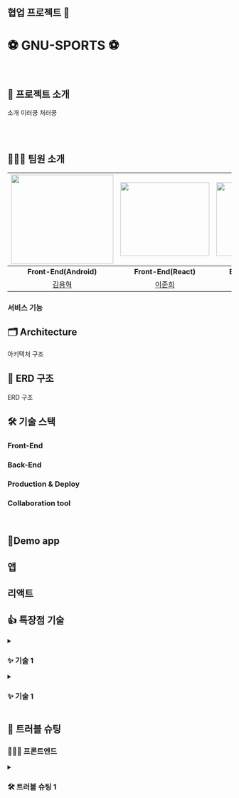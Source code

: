 ## 협업 프로젝트 👋

# ⚽ GNU-SPORTS ⚽

<br/>

## 📎 프로젝트 소개

소개 이러쿵 처러쿵

<br><br>

## 🧑‍🤝‍🧑 팀원 소개

| <img src =https://user-images.githubusercontent.com/67897318/209688971-49212507-71b7-4551-9985-8565d31d24a4.png width="230" height="200"> | <img src =https://user-images.githubusercontent.com/49369306/195608027-5633bd06-1c29-4916-bf75-65567de3b2a5.png width="200" height="165"> | <img src =https://user-images.githubusercontent.com/67897318/209684714-883aaf83-167c-4f41-90f0-4d9df814b6e1.jpeg width="200" height="165"> |
|:-----------------------------------------------------------------------------------------------------------------------------------------:|:-----------------------------------------------------------------------------------------------------------------------------------------:|:------------------------------------------------------------------------------------------------------------------------------------------:|
|                                                                 **Front-End(Android)**                                                                 |                                                                 **Front-End(React)**                                                                 |                                                                  **Back-End(Spring)**                                                                  |     
| [김용혁](https://github.com/younghyeok-k) |   [이준희](https://github.com/juni0914)  |   [조성진](https://github.com/Jorados)     |             


###  서비스 기능
[//]: # (기능1)

[//]: # (기능1)

[//]: # (기능1)

## 🗂️ Architecture

아키텍처 구조 

## 💾 ERD 구조
ERD 구조

## 🛠️ 기술 스택
### Front-End


### Back-End



### Production & Deploy


### Collaboration tool

<br/>

## 📱Demo app

앱
-------------
리액트
------------

## 👍 특장점 기술 

<details>
<summary>
<h3>✨ 기술 1</h3>
</summary>
<div markdown="1">

- 기술 1
    - 

- 기술 2
    - 
</div>
</details>

<details>
<summary>
<h3>✨ 기술 1</h3>
</summary>
<div markdown="1">

- 기술 1
    - 

- 기술 2
    - 
</div>
</details>

## 🚀 트러블 슈팅

### 🧑🏻‍💻 프론트엔드
<details>
<summary>
<h3>🛠 트러블 슈팅 1</h3>
</summary>
<div markdown="3">

- **Problem & Reason**

- **To Solve**

<summary>
<h3>🛠  트러블 슈팅 2</h3>
</summary>
<div markdown="4">

- **Problem & Reason**

- **To Solve**


### 🧑🏻‍💻 백엔드
<details>
<summary>
<h3>🛠 트러블 슈팅 1</h3>
</summary>
<div markdown="3">

- **Problem & Reason**

- **To Solve**

<summary>
<h3>🛠  트러블 슈팅 2</h3>
</summary>
<div markdown="4">

- **Problem & Reason**

- **To Solve**
